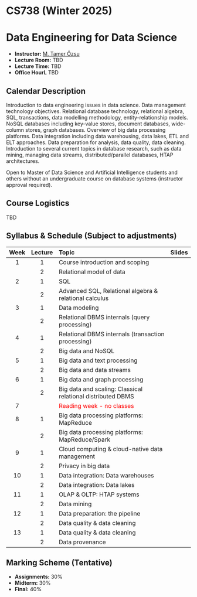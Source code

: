 # CS738 (Winter 2025)
# Data Engineering for Data Science

+ **Instructor:** [M. Tamer Özsu](https://cs.uwaterloo.ca/~tozsu/)
+ **Lecture Room:** TBD
+ **Lecture Time:** TBD
+ **Office HourL** TBD

## Calendar Description
Introduction to data engineering issues in data science. Data management technology objectives. Relational database technology, relational algebra, SQL, transactions, data modelling methodology, entity-relationship models. NoSQL databases including key-value stores, document databases, wide-column stores, graph databases. Overview of big data processing platforms. Data integration including data warehousing, data lakes, ETL and ELT approaches. Data preparation for analysis, data quality, data cleaning. Introduction to several current topics in database research, such as data mining, managing data streams, distributed/parallel databases, HTAP architectures. 

Open to Master of Data Science and Artificial Intelligence students and others without an undergraduate course on database systems (instructor approval required).

## Course Logistics
TBD  

## Syllabus & Schedule (Subject to adjustments)

| Week     | Lecture       | Topic  |  Slides  |
| :-----: | :-----------: | :---- |:------------- |
| 1 | 1 | Course introduction and scoping |  | 
|   | 2 | Relational model of data |   |
| 2 | 1 | SQL |   |
|   | 2 | Advanced SQL, Relational algebra & relational calculus |  |
| 3 | 1 | Data modeling |  |
|   | 2 | Relational DBMS internals (query processing) |   |
| 4 | 1 | Relational DBMS internals (transaction processing) |   |
|   | 2 | Big data and NoSQL |   |
| 5 | 1 | Big data and text processing |  |
|   | 2 | Big data and data streams |  |
| 6 | 1 | Big data and graph processing |   |
|   | 2 | Big data and scaling: Classical relational distributed DBMS |  |
| 7 |   | <span style="color:red">Reading week - no classes</span> |  |
| 8 | 1 | Big data processing platforms: MapReduce |  |
|   | 2 | Big data processing platforms: MapReduce/Spark |  |
| 9 | 1 | Cloud computing & cloud-native data management |  |
|   | 2 | Privacy in big data |   |
| 10| 1 | Data integration: Data warehouses |  |
|   | 2 | Data integration: Data lakes |   |
| 11| 1 | OLAP & OLTP: HTAP systems |   |
|   | 2 | Data mining |   |
| 12| 1 | Data preparation: the pipeline |  |
|   | 2 | Data quality & data cleaning |   |
| 13| 1 | Data quality & data cleaning |   |
|   | 2 | Data provenance |   |


## Marking Scheme (Tentative)
+ **Assignments:** 30% 
+ **Midterm:** 30%
+ **Final:** 40%
